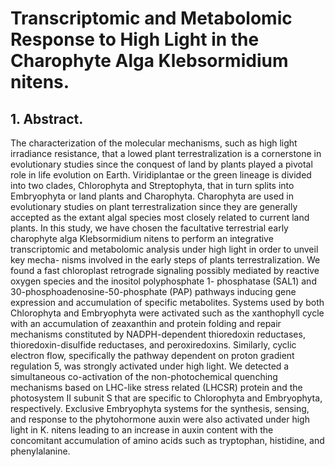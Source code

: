 # Transcriptomic and Metabolomic Response to High Light in the Charophyte Alga Klebsormidium nitens.

## 1. Abstract.

The characterization of the molecular mechanisms, such as high light irradiance resistance, that a lowed plant terrestralization is a cornerstone in evolutionary studies since the conquest of land by plants played a pivotal role in life evolution on Earth. Viridiplantae or the green lineage is divided into two clades, Chlorophyta and Streptophyta, that in turn splits into Embryophyta or land plants and Charophyta. Charophyta are used in evolutionary studies on plant terrestralization since they are generally accepted as the extant algal species most closely related to current land plants. In this study, we have chosen the facultative terrestrial early charophyte alga Klebsormidium nitens to perform an integrative transcriptomic and metabolomic analysis under high light in order to unveil key mecha- nisms involved in the early steps of plants terrestralization. We found a fast chloroplast retrograde signaling possibly mediated by reactive oxygen species and the inositol polyphosphate 1- phosphatase (SAL1) and 30-phosphoadenosine-50-phosphate (PAP) pathways inducing gene expression and accumulation of specific metabolites. Systems used by both Chlorophyta and Embryophyta were activated such as the xanthophyll cycle with an accumulation of zeaxanthin and protein folding and repair mechanisms constituted by NADPH-dependent thioredoxin reductases, thioredoxin-disulfide reductases, and peroxiredoxins. Similarly, cyclic electron flow, specifically the pathway dependent on proton gradient regulation 5, was strongly activated under high light. We detected a simultaneous co-activation of the non-photochemical quenching mechanisms based on LHC-like stress related (LHCSR) protein and the photosystem II subunit S that are specific to Chlorophyta and Embryophyta, respectively. Exclusive Embryophyta systems for the synthesis, sensing, and response to the phytohormone auxin were also activated under high light in K. nitens leading to an increase in auxin content with the concomitant accumulation of amino acids such as tryptophan, histidine, and phenylalanine.
